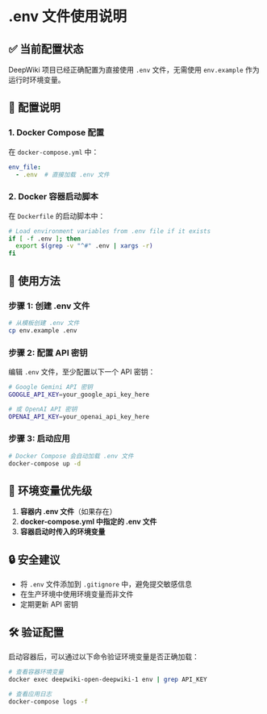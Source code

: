 # .env 文件使用说明

## ✅ 当前配置状态

DeepWiki 项目已经正确配置为直接使用 `.env` 文件，无需使用 `env.example` 作为运行时环境变量。

## 🔧 配置说明

### 1. Docker Compose 配置
在 `docker-compose.yml` 中：
```yaml
env_file:
  - .env  # 直接加载 .env 文件
```

### 2. Docker 容器启动脚本
在 `Dockerfile` 的启动脚本中：
```bash
# Load environment variables from .env file if it exists
if [ -f .env ]; then
  export $(grep -v "^#" .env | xargs -r)
fi
```

## 🚀 使用方法

### 步骤 1: 创建 .env 文件
```bash
# 从模板创建 .env 文件
cp env.example .env
```

### 步骤 2: 配置 API 密钥
编辑 `.env` 文件，至少配置以下一个 API 密钥：
```bash
# Google Gemini API 密钥
GOOGLE_API_KEY=your_google_api_key_here

# 或 OpenAI API 密钥
OPENAI_API_KEY=your_openai_api_key_here
```

### 步骤 3: 启动应用
```bash
# Docker Compose 会自动加载 .env 文件
docker-compose up -d
```

## 📝 环境变量优先级

1. **容器内 .env 文件**（如果存在）
2. **docker-compose.yml 中指定的 .env 文件**
3. **容器启动时传入的环境变量**

## 🔒 安全建议

- 将 `.env` 文件添加到 `.gitignore` 中，避免提交敏感信息
- 在生产环境中使用环境变量而非文件
- 定期更新 API 密钥

## 🛠️ 验证配置

启动容器后，可以通过以下命令验证环境变量是否正确加载：

```bash
# 查看容器环境变量
docker exec deepwiki-open-deepwiki-1 env | grep API_KEY

# 查看应用日志
docker-compose logs -f
```

